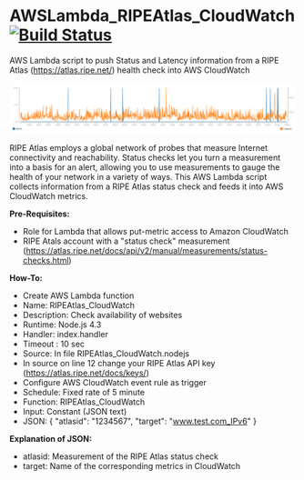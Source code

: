 # AWSLambda_RIPEAtlas_CloudWatch [![Build Status](https://travis-ci.org/chriselsen/AWSLambda_RIPEAtlas_CloudWatch.svg?branch=master)](https://travis-ci.org/chriselsen/AWSLambda_RIPEAtlas_CloudWatch)
AWS Lambda script to push Status and Latency information from a RIPE Atlas (https://atlas.ripe.net/) health check into AWS CloudWatch

![Screenshot](https://github.com/chriselsen/AWSLambda_RIPEAtlas_CloudWatch/raw/master/RIPE-Atlas_CloudWatch.PNG)

RIPE Atlas employs a global network of probes that measure Internet connectivity and reachability. Status checks let you turn a measurement into a basis for an alert, allowing you to use measurements to gauge the health of your network in a variety of ways. This AWS Lambda script collects information from a RIPE Atlas status check and feeds it into AWS CloudWatch metrics.

**Pre-Requisites:**
* Role for Lambda that allows put-metric access to Amazon CloudWatch
* RIPE Atals account with a "status check" measurement (https://atlas.ripe.net/docs/api/v2/manual/measurements/status-checks.html)

**How-To:**
* Create AWS Lambda function
 * Name: RIPEAtlas_CloudWatch
 * Description: Check availability of websites
 * Runtime: Node.js 4.3
 * Handler: index.handler
 * Timeout : 10 sec
 * Source: In file RIPEAtlas_CloudWatch.nodejs
 * In source on line 12 change your RIPE Atlas API key (https://atlas.ripe.net/docs/keys/)
* Configure AWS CloudWatch event rule as trigger
 * Schedule: Fixed rate of 5 minute
 * Function: RIPEAtlas_CloudWatch
 * Input: Constant (JSON text)
 * JSON: { "atlasid": "1234567", "target": "www.test.com_IPv6" }

**Explanation of JSON:**
 * atlasid: Measurement of the RIPE Atlas status check
 * target: Name of the corresponding metrics in CloudWatch
